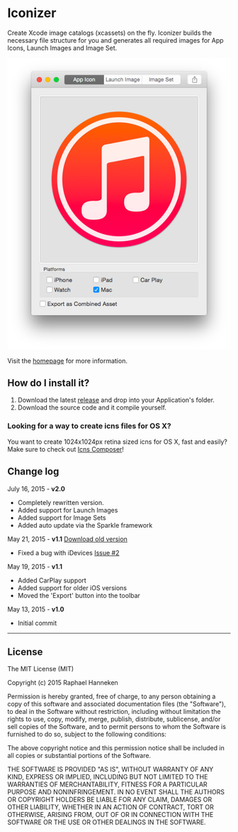 # Iconizer #
Create Xcode image catalogs (xcassets) on the fly. Iconizer builds the necessary file structure for you and generates all required images for App Icons, Launch Images and Image Set.

![Iconizer](screenshot.png)

Visit the [homepage](http://behoernchen.github.io/iconizer/index.html) for more information. 

## How do I install it? ##

1. Download the latest [release](https://github.com/behoernchen/Iconizer/releases) and drop into your Application's folder.
2. Download the source code and it compile yourself.



### Looking for a way to create icns files for OS X? ###
You want to create 1024x1024px retina sized icns for OS X, fast and easily? Make sure to check out [Icns Composer](https://github.com/behoernchen/IcnsComposer)!


## Change log ##

July 16, 2015 - __v2.0__
- Completely rewritten version.
- Added support for Launch Images
- Added support for Image Sets
- Added auto update via the Sparkle framework

May 21, 2015 - __v1.1__ [Download old version](https://bitbucket.org/behoernchen/iconizer_v1/downloads/Iconizer.dmg)
- Fixed a bug with iDevices [Issue #2](https://github.com/behoernchen/Iconizer/issues/2)

May 19, 2015 - __v1.1__
- Added CarPlay support
- Added support for older iOS versions
- Moved the 'Export' button into the toolbar

May 13, 2015 - __v1.0__
- Initial commit


----------

## License ##

The MIT License (MIT)

Copyright (c) 2015 Raphael Hanneken

Permission is hereby granted, free of charge, to any person obtaining a copy
of this software and associated documentation files (the "Software"), to deal
in the Software without restriction, including without limitation the rights
to use, copy, modify, merge, publish, distribute, sublicense, and/or sell
copies of the Software, and to permit persons to whom the Software is
furnished to do so, subject to the following conditions:

The above copyright notice and this permission notice shall be included in
all copies or substantial portions of the Software.

THE SOFTWARE IS PROVIDED "AS IS", WITHOUT WARRANTY OF ANY KIND, EXPRESS OR
IMPLIED, INCLUDING BUT NOT LIMITED TO THE WARRANTIES OF MERCHANTABILITY,
FITNESS FOR A PARTICULAR PURPOSE AND NONINFRINGEMENT. IN NO EVENT SHALL THE
AUTHORS OR COPYRIGHT HOLDERS BE LIABLE FOR ANY CLAIM, DAMAGES OR OTHER
LIABILITY, WHETHER IN AN ACTION OF CONTRACT, TORT OR OTHERWISE, ARISING FROM,
OUT OF OR IN CONNECTION WITH THE SOFTWARE OR THE USE OR OTHER DEALINGS IN
THE SOFTWARE.
